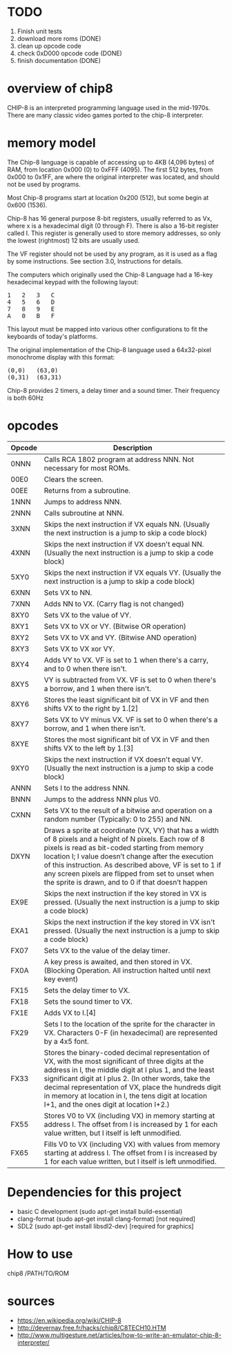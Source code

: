 # TODO
1. Finish unit tests
1. download more roms (DONE)
1. clean up opcode code
1. check 0xD000 opcode code (DONE)
1. finish documentation (DONE)

# overview of chip8
CHIP-8 is an interpreted programming language used in the mid-1970s. There are many classic video games ported to the chip-8 interpreter.

# memory model
The Chip-8 language is capable of accessing up to 4KB (4,096 bytes) of RAM, from location 0x000 (0) to 0xFFF (4095). The first 512 bytes, from 0x000 to 0x1FF, are where the original interpreter was located, and should not be used by programs.

Most Chip-8 programs start at location 0x200 (512), but some begin at 0x600 (1536).

Chip-8 has 16 general purpose 8-bit registers, usually referred to as Vx, where x is a hexadecimal digit (0 through F). There is also a 16-bit register called I. This register is generally used to store memory addresses, so only the lowest (rightmost) 12 bits are usually used.

The VF register should not be used by any program, as it is used as a flag by some instructions. See section 3.0, Instructions for details.

The computers which originally used the Chip-8 Language had a 16-key hexadecimal keypad with the following layout:

<pre>
1	2	3	C
4	5	6	D
7	8	9	E
A	0	B	F
</pre>

This layout must be mapped into various other configurations to fit the keyboards of today's platforms.

The original implementation of the Chip-8 language used a 64x32-pixel monochrome display with this format:

<pre>
(0,0)	(63,0)
(0,31)	(63,31)
</pre>

Chip-8 provides 2 timers, a delay timer and a sound timer. Their frequency is both 60Hz

# opcodes

|Opcode|Description|
|---|---|
|0NNN	| Calls RCA 1802 program at address NNN. Not necessary for most ROMs.
|00E0	|	Clears the screen.
|00EE	|	Returns from a subroutine.
|1NNN	|	Jumps to address NNN.
|2NNN	|	Calls subroutine at NNN.
|3XNN	|	Skips the next instruction if VX equals NN. (Usually the next instruction is a jump to skip a code block)
|4XNN	|	Skips the next instruction if VX doesn't equal NN. (Usually the next instruction is a jump to skip a code block)
|5XY0	|	Skips the next instruction if VX equals VY. (Usually the next instruction is a jump to skip a code block)
|6XNN	|	Sets VX to NN.
|7XNN	|	Adds NN to VX. (Carry flag is not changed)
|8XY0	|	Sets VX to the value of VY.
|8XY1	|	Sets VX to VX or VY. (Bitwise OR operation)
|8XY2	|	Sets VX to VX and VY. (Bitwise AND operation)
|8XY3	|	Sets VX to VX xor VY.
|8XY4	|	Adds VY to VX. VF is set to 1 when there's a carry, and to 0 when there isn't.
|8XY5	|	VY is subtracted from VX. VF is set to 0 when there's a borrow, and 1 when there isn't.
|8XY6	|	Stores the least significant bit of VX in VF and then shifts VX to the right by 1.[2]
|8XY7	|	Sets VX to VY minus VX. VF is set to 0 when there's a borrow, and 1 when there isn't.
|8XYE	|	Stores the most significant bit of VX in VF and then shifts VX to the left by 1.[3]
|9XY0	|	Skips the next instruction if VX doesn't equal VY. (Usually the next instruction is a jump to skip a code block)
|ANNN	| Sets I to the address NNN.
|BNNN	|	Jumps to the address NNN plus V0.
|CXNN	|	Sets VX to the result of a bitwise and operation on a random number (Typically: 0 to 255) and NN.
|DXYN	|	Draws a sprite at coordinate (VX, VY) that has a width of 8 pixels and a height of N pixels. Each row of 8 pixels is read as bit-coded starting from memory location I; I value doesn’t change after the execution of this instruction. As described above, VF is set to 1 if any screen pixels are flipped from set to unset when the sprite is drawn, and to 0 if that doesn’t happen
|EX9E	|	Skips the next instruction if the key stored in VX is pressed. (Usually the next instruction is a jump to skip a code block)
|EXA1	|	Skips the next instruction if the key stored in VX isn't pressed. (Usually the next instruction is a jump to skip a code block)
|FX07	|	Sets VX to the value of the delay timer.
|FX0A	|	A key press is awaited, and then stored in VX. (Blocking Operation. All instruction halted until next key event)
|FX15	|	Sets the delay timer to VX.
|FX18	|	Sets the sound timer to VX.
|FX1E	|	Adds VX to I.[4]
|FX29	|	Sets I to the location of the sprite for the character in VX. Characters 0-F (in hexadecimal) are represented by a 4x5 font.
|FX33	|Stores the binary-coded decimal representation of VX, with the most significant of three digits at the address in I, the middle digit at I plus 1, and the least significant digit at I plus 2. (In other words, take the decimal representation of VX, place the hundreds digit in memory at location in I, the tens digit at location I+1, and the ones digit at location I+2.)
|FX55	| Stores V0 to VX (including VX) in memory starting at address I. The offset from I is increased by 1 for each value written, but I itself is left unmodified.
|FX65| Fills V0 to VX (including VX) with values from memory starting at address I. The offset from I is increased by 1 for each value written, but I itself is left unmodified.

# Dependencies for this project
 * basic C development (sudo apt-get install build-essential)
 * clang-format (sudo apt-get install clang-format) [not required]
 * SDL2 (sudo apt-get install libsdl2-dev) [required for graphics]

# How to use
chip8 /PATH/TO/ROM

# sources
* https://en.wikipedia.org/wiki/CHIP-8
* http://devernay.free.fr/hacks/chip8/C8TECH10.HTM
* http://www.multigesture.net/articles/how-to-write-an-emulator-chip-8-interpreter/
